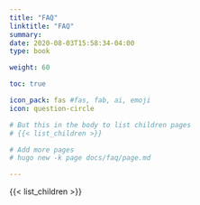 ```yaml
---
title: "FAQ"
linktitle: "FAQ"
summary: 
date: 2020-08-03T15:58:34-04:00
type: book

weight: 60

toc: true

icon_pack: fas #fas, fab, ai, emoji
icon: question-circle

# But this in the body to list children pages
# {{< list_children >}}

# Add more pages
# hugo new -k page docs/faq/page.md

---
```


{{< list_children >}}
